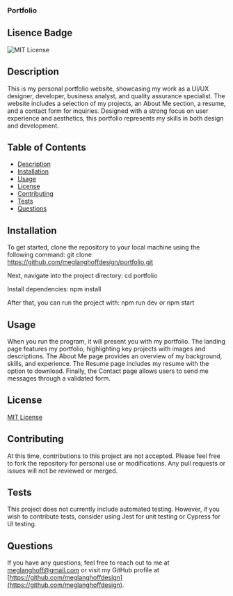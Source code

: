 ### Portfolio

## Lisence Badge
![MIT License](https://img.shields.io/badge/License-MIT-blue.svg)

## Description
This is my personal portfolio website, showcasing my work as a UI/UX designer, developer, business analyst, and quality assurance specialist. The website includes a selection of my projects, an About Me section, a resume, and a contact form for inquiries. Designed with a strong focus on user experience and aesthetics, this portfolio represents my skills in both design and development.

## Table of Contents
- [Description](#description)
- [Installation](#installation)
- [Usage](#usage)
- [License](#license)
- [Contributing](#contributing)
- [Tests](#tests)
- [Questions](#questions)

## Installation
To get started, clone the repository to your local machine using the following command:
git clone https://github.com/meglanghoffdesign/portfolio.git

Next, navigate into the project directory:
cd portfolio

Install dependencies:
npm install

After that, you can run the project with:
npm run dev or npm start

## Usage
When you run the program, it will present you with my portfolio. The landing page features my portfolio, highlighting key projects with images and descriptions. The About Me page provides an overview of my background, skills, and experience. The Resume page includes my resume with the option to download. Finally, the Contact page allows users to send me messages through a validated form.

## License
[MIT License](https://opensource.org/licenses/MIT)

## Contributing
At this time, contributions to this project are not accepted. Please feel free to fork the repository for personal use or modifications. Any pull requests or issues will not be reviewed or merged.

## Tests
This project does not currently include automated testing. However, if you wish to contribute tests, consider using Jest for unit testing or Cypress for UI testing.

## Questions
If you have any questions, feel free to reach out to me at [meglanghoff@gmail.com](mailto:meglanghoff@gmail.com) or visit my GitHub profile at [https://github.com/meglanghoffdesign](https://github.com/meglanghoffdesign).
